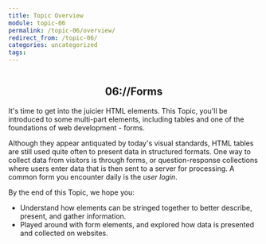 ```yaml
---
title: Topic Overview
module: topic-06
permalink: /topic-06/overview/
redirect_from: /topic-06/
categories: uncategorized
tags:
---
```


<div class="section-title">
  <img src="../img/assignment-06.svg" alt="" title="Assignment 6: Forms" />
  <h2 style="text-align: center;">06://Forms</h2>
</div>


It's time to get into the juicier HTML elements. This Topic, you'll be introduced to some multi-part elements, including tables and one of the foundations of web development - forms.

Although they appear antiquated by today's visual standards, HTML tables are still used quite often to present data in structured formats. One way to collect data from visitors is through forms, or question-response collections where users enter data that is then sent to a server for processing. A common form you encounter daily is the _user login_.


By the end of this Topic, we hope you:
- Understand how elements can be stringed together to better describe, present, and gather information.
- Played around with form elements, and explored how data is presented and collected on websites.
